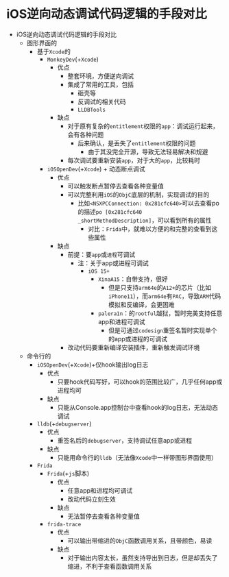 # iOS逆向动态调试代码逻辑的手段对比

* iOS逆向动态调试代码逻辑的手段对比
  * 图形界面的
    * 基于`Xcode`的
      * `MonkeyDev`(+`Xcode`)
        * 优点
          * 整套环境，方便逆向调试
          * 集成了常用的工具，包括
            * 砸壳等
            * 反调试的相关代码
            * `LLDBTools`
        * 缺点
          * 对于原有复杂的`entitlement`权限的`app`：调试运行起来，会有各种问题
            * 后来确认，是丢失了`entitlement`权限的问题
              * 由于其没完全开源，导致无法轻易解决和规避
          * 每次调试要重新安装`app`，对于大的`app`，比较耗时
      * `iOSOpenDev`(+`Xcode`) + 动态断点调试
        * 优点
          * 可以触发断点暂停去查看各种变量值
          * 可以完整利用`iOS`的`ObjC`底层的机制，实现调试的目的
            * 比如`<NSXPCConnection: 0x281cfc640>`可以去查看po的描述`po [0x281cfc640 _shortMethodDescription]`，可以看到所有的属性
              * 对比：`Frida`中，就难以方便的和完整的查看到这些属性
        * 缺点
          * 前提：要`app`或`进程`可调试
            * 注：关于app或进程可调试
              * `iOS 15+`
                * `XinaA15`：自带支持，很好
                  * 但是只支持`arm64e`的`A12+`的芯片（比如`iPhone11`），而`arm64e`有`PAC`，导致`ARM`代码模拟和反编译，会更困难
                * `palera1n`：的`rootful`越狱，暂时完美支持任意app和进程可调试
                  * 但是可通过`codesign`重签名暂时实现单个的app或进程的可调试
          * 改动代码要重新编译安装插件，重新触发调试环境
  * 命令行的
    * `iOSOpenDev`(+`Xcode`)+仅hook输出log日志
      * 优点
        * 只要hook代码写好，可以hook的范围比较广，几乎任何app或进程均可
      * 缺点
        * 只能从Console.app控制台中查看hook的log日志，无法动态调试
    * `lldb`(+`debugserver`)
      * 优点
        * 重签名后的`debugserver`，支持调试任意app或进程
      * 缺点
        * 只能用命令行的`lldb`（无法像`Xcode`中一样带图形界面使用）
    * `Frida`
      * `Frida`(+`js`脚本)
        * 优点
          * 任意app和进程均可调试
          * 改动代码立刻生效
        * 缺点
          * 无法暂停去查看各种变量值
      * `frida-trace`
        * 优点
          * 可以输出带缩进的`ObjC`函数调用关系，且带颜色，易读
        * 缺点
          * 对于输出内容太长，虽然支持导出到日志，但是却丢失了缩进，不利于查看函数调用关系
